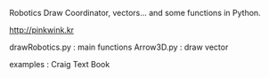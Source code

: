 Robotics Draw Coordinator, vectors... and some functions in Python.

http://pinkwink.kr

drawRobotics.py : main functions
Arrow3D.py : draw vector

examples : Craig Text Book